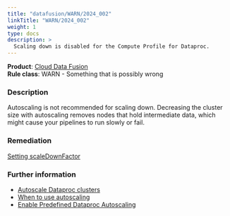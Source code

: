 ```yaml
---
title: "datafusion/WARN/2024_002"
linkTitle: "WARN/2024_002"
weight: 1
type: docs
description: >
  Scaling down is disabled for the Compute Profile for Dataproc.
---
```


**Product**: [Cloud Data Fusion](https://cloud.google.com/data-fusion)\
**Rule class**: WARN - Something that is possibly wrong

### Description

Autoscaling is not recommended for scaling down. Decreasing the cluster
size with autoscaling removes nodes that hold intermediate data, which might
cause your pipelines to run slowly or fail.

### Remediation

 [Setting scaleDownFactor](https://cloud.google.com/dataproc/docs/concepts/configuring-clusters/autoscaling#setting_scaledownfactor)

### Further information

- [Autoscale Dataproc clusters](https://cloud.google.com/dataproc/docs/concepts/configuring-clusters/autoscaling)
- [When to use autoscaling](https://cloud.google.com/data-fusion/docs/concepts/configure-clusters#autoscaling)
- [Enable Predefined Dataproc Autoscaling](https://cdap.atlassian.net/wiki/spaces/DOCS/pages/480412227/Google+Dataproc#Enable-Predefined-Dataproc-Autoscaling)
